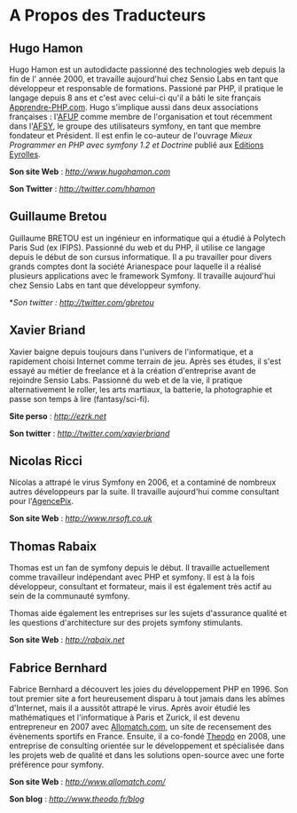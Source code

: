 A Propos des Traducteurs
========================

Hugo Hamon
----------

Hugo Hamon est un autodidacte passionné des technologies web depuis la fin de l' année 2000, et travaille aujourd'hui chez Sensio Labs en tant que développeur et responsable de formations. Passioné par PHP, il pratique le langage depuis 8 ans et c'est avec celui-ci qu'il a bâti le site français [Apprendre-PHP.com](http://www.apprendre-php.com). Hugo s'implique aussi dans deux associations françaises : l'[AFUP](http://www.afup.org) comme membre de l'organisation et tout récemment dans l'[AFSY](http://www.afsy.fr), le groupe des utilisateurs symfony, en tant que membre fondateur et Président. Il est enfin le co-auteur de l'ouvrage _Mieux Programmer en PHP avec symfony 1.2 et Doctrine_ publié aux [Editions Eyrolles](http://www.editions-eyrolles.com/Livre/9782212124941/symfony).

**Son site Web** : *http://www.hugohamon.com*

**Son Twitter** : *http://twitter.com/hhamon*

Guillaume Bretou
----------------

Guillaume BRETOU est un ingénieur en informatique qui a étudié à Polytech Paris Sud (ex IFIPS). Passionné du web et du PHP, il utilise ce langage depuis le début de son cursus informatique. Il a pu travailler pour divers grands comptes dont la société Arianespace pour laquelle il a réalisé plusieurs applications avec le framework Symfony. Il travaille aujourd'hui chez Sensio Labs en tant que développeur symfony. 

**Son twitter : *http://twitter.com/gbretou**

Xavier Briand
-------------

Xavier baigne depuis toujours dans l'univers de l'informatique, et a rapidement choisi Internet comme terrain de jeu. Après ses études, il s'est essayé au métier de freelance et à la création d'entreprise avant de rejoindre Sensio Labs. Passionné du web et de la vie, il pratique alternativement le roller, les arts martiaux, la batterie, la photographie et passe son temps à lire (fantasy/sci-fi).

**Site perso** : *http://ezrk.net*

**Son twitter** : *http://twitter.com/xavierbriand*

Nicolas Ricci
-------------

Nicolas a attrapé le virus Symfony en 2006, et a contaminé de nombreux autres développeurs par la suite. Il travaille aujourd'hui comme consultant pour l'[AgencePix](http://blog.agencepix.com).

**Son site Web** : *http://www.nrsoft.co.uk*

Thomas Rabaix
-------------

Thomas est un fan de symfony depuis le début. Il travaille actuellement comme travailleur indépendant avec PHP et symfony. Il est à la fois développeur, consultant et formateur, mais il est également très actif au sein de la communauté symfony.

Thomas aide également les entreprises sur les sujets d'assurance qualité et les questions d'architecture sur des projets symfony stimulants.

**Son site Web** : *http://rabaix.net*

Fabrice Bernhard
----------------

Fabrice Bernhard a découvert les joies du développement PHP en 1996. Son tout premier site a fort heureusement disparu à tout jamais dans les abîmes d'Internet, mais il a aussitôt attrapé le virus. Après avoir étudié les mathématiques et l'informatique à Paris et Zurick, il est devenu entrepreneur en 2007 avec [Allomatch.com](http://www.allomatch.com), un site de recensement des évènements sportifs en France. Ensuite, il a co-fondé [Theodo](http://www.theodo.fr) en 2008, une entreprise de consulting orientée sur le développement et spécialisée dans les projets web de qualité et dans les solutions open-source avec une forte préférence pour symfony.

**Son site Web** : *http://www.allomatch.com/*

**Son blog** : *http://www.theodo.fr/blog*